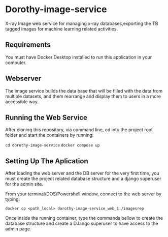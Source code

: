 # Dorothy-image-service
X-ray Image web service for managing x-ray databases,exporting the TB tagged images for machine learning related activities.
    
## Requirements
 You must have Docker Desktop installed to run this application in your computer.
        
## Webserver
The image service builds the data base  that will be filled with the data from multiple datasets, and them rearrange and display them to users in a more accessible way.
        
## Running the Web Service
After cloning this repository, via command line, cd into the project root folder and start the containers by running:

``` cd dorothy-image-service ```
     ```docker compose up ```

## Setting Up The Aplication
After loading the web server and the DB server for the very first time, you must create the project related database structure and a django superuser for the admin site.

From your terminal/DOS/Powershell window, connect to the web server by typing:

```docker cp <path_local> dorothy-image-service_web_1:/imagesrep```

Once inside the running container, type the commands bellow to create the database structure and create a DJango superuser to have access to the admin page.

